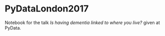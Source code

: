 # PyDataLondon2017

Notebook for the talk *Is having dementia linked to where you live?* given at PyData.
